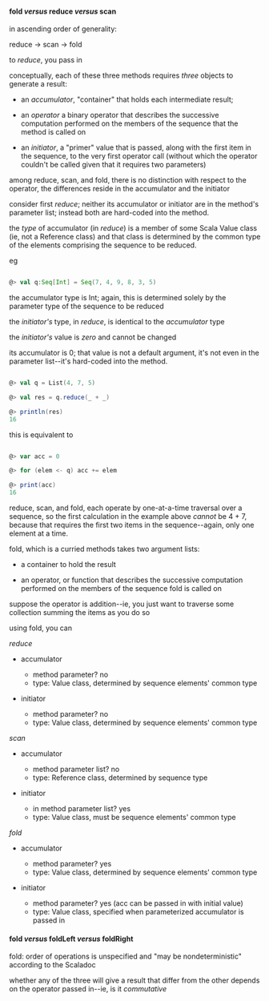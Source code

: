 

#### fold _versus_ reduce _versus_ scan

in ascending order of generality:

reduce -> scan -> fold


to _reduce_, you pass in

conceptually, each of these three methods requires _three_ objects to generate a result:

  - an _accumulator_, "container" that holds each intermediate result;

  - an _operator_ a binary operator that describes the successive computation performed on the members of the sequence that the method is called on

  - an _initiator_, a "primer" value that is passed, along with the first item in the sequence, to the very first operator call (without which the operator couldn't be called given that it requires two parameters)



among reduce, scan, and fold, there is no distinction with respect to the operator, the differences reside in the accumulator and the initiator

consider first _reduce_; neither its accumulator or initiator are in the method's parameter list; instead both are hard-coded into the method.

the _type_ of accumulator (in _reduce_) is a member of some Scala Value class (ie, not a Reference class) and that class is determined by the common type of the elements comprising the sequence to be reduced.

eg

```scala

@> val q:Seq[Int] = Seq(7, 4, 9, 8, 3, 5)

```

the accumulator type is Int; again, this is determined solely by the parameter type of the sequence to be reduced

the _initiator's_ type, in _reduce_, is identical to the _accumulator_ type

the _initiator's_ value is _zero_ and cannot be changed


its accumulator is 0; that value is not a default argument, it's not even in the parameter list--it's hard-coded into the method.

```scala

@> val q = List(4, 7, 5)

@> val res = q.reduce(_ + _)

@> println(res)
16  

```

this is equivalent to

```scala

@> var acc = 0

@> for (elem <- q) acc += elem

@> print(acc)
16

```

reduce, scan, and fold, each operate by one-at-a-time traversal over a sequence, so the first calculation in the example above _cannot_ be 4 + 7, because that requires the first two items in the sequence--again, only one element at a time.







fold, which is a curried methods takes two argument lists:

  - a container to hold the result

  - an operator, or function that describes the successive computation performed on the members of the sequence fold is called on


suppose the operator is addition--ie, you just want to traverse some collection summing the items as you do so

using fold, you can




_reduce_

  * accumulator
    - method parameter? no
    - type: Value class, determined by sequence elements' common type

  * initiator
    - method parameter? no
    - type: Value class, determined by sequence elements' common type


_scan_

  * accumulator
    - method parameter list? no
    - type: Reference class, determined by sequence type

  * initiator
    - in method parameter list? yes
    - type: Value class, must be sequence elements' common type


_fold_

  * accumulator
    - method parameter? yes
    - type: Value class, determined by sequence elements' common type

  * initiator
    - method parameter? yes (acc can be passed in with initial value)
    - type: Value class, specified when parameterized accumulator is passed in



#### fold _versus_ foldLeft _versus_ foldRight

fold: order of operations is unspecified and "may be nondeterministic" according to the Scaladoc

whether any of the three will give a result that differ from the other depends on the operator passed in--ie, is it _commutative_
